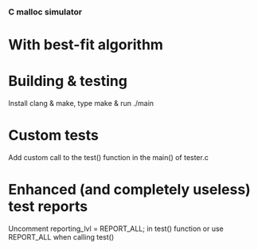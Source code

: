 ### C malloc simulator
# With best-fit algorithm

# Building & testing

Install clang & make, type make & run ./main

# Custom tests
Add custom call to the test() function in the main() of tester.c

# Enhanced (and completely useless) test reports
Uncomment reporting_lvl = REPORT_ALL; in test() function or use REPORT_ALL when calling test()
